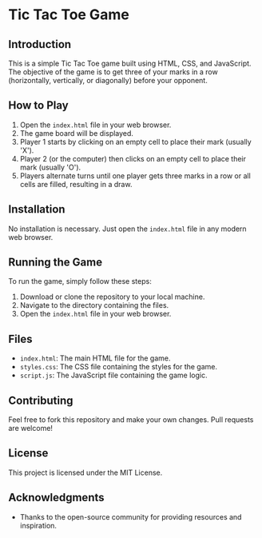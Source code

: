 # Tic Tac Toe Game

## Introduction

This is a simple Tic Tac Toe game built using HTML, CSS, and JavaScript. The objective of the game is to get three of your marks in a row (horizontally, vertically, or diagonally) before your opponent.

## How to Play

1. Open the `index.html` file in your web browser.
2. The game board will be displayed.
3. Player 1 starts by clicking on an empty cell to place their mark (usually 'X').
4. Player 2 (or the computer) then clicks on an empty cell to place their mark (usually 'O').
5. Players alternate turns until one player gets three marks in a row or all cells are filled, resulting in a draw.

## Installation

No installation is necessary. Just open the `index.html` file in any modern web browser.

## Running the Game

To run the game, simply follow these steps:

1. Download or clone the repository to your local machine.
2. Navigate to the directory containing the files.
3. Open the `index.html` file in your web browser.

## Files

- `index.html`: The main HTML file for the game.
- `styles.css`: The CSS file containing the styles for the game.
- `script.js`: The JavaScript file containing the game logic.

## Contributing

Feel free to fork this repository and make your own changes. Pull requests are welcome!

## License

This project is licensed under the MIT License.

## Acknowledgments

- Thanks to the open-source community for providing resources and inspiration.
